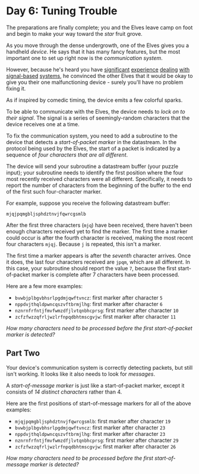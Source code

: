Day 6: Tuning Trouble
=====================

The preparations are finally complete; you and the Elves leave camp on foot and begin to make your way toward the *star* fruit grove.


As you move through the dense undergrowth, one of the Elves gives you a handheld *device*. He says that it has many fancy features, but the most important one to set up right now is the *communication system*.


However, because he's heard you have [significant](https://adventofcode.com/2016/day/6) [experience](https://adventofcode.com/2016/day/25) [dealing](https://adventofcode.com/2019/day/7) [with](https://adventofcode.com/2019/day/9) [signal-based](https://adventofcode.com/2019/day/16) [systems](https://adventofcode.com/2021/day/25), he convinced the other Elves that it would be okay to give you their one malfunctioning device - surely you'll have no problem fixing it.


As if inspired by comedic timing, the device emits a few colorful sparks.


To be able to communicate with the Elves, the device needs to *lock on to their signal*. The signal is a series of seemingly-random characters that the device receives one at a time.


To fix the communication system, you need to add a subroutine to the device that detects a *start-of-packet marker* in the datastream. In the protocol being used by the Elves, the start of a packet is indicated by a sequence of *four characters that are all different*.


The device will send your subroutine a datastream buffer (your puzzle input); your subroutine needs to identify the first position where the four most recently received characters were all different. Specifically, it needs to report the number of characters from the beginning of the buffer to the end of the first such four-character marker.


For example, suppose you receive the following datastream buffer:



```
mjqjpqmgbljsphdztnvjfqwrcgsmlb
```

After the first three characters (`mjq`) have been received, there haven't been enough characters received yet to find the marker. The first time a marker could occur is after the fourth character is received, making the most recent four characters `mjqj`. Because `j` is repeated, this isn't a marker.


The first time a marker appears is after the *seventh* character arrives. Once it does, the last four characters received are `jpqm`, which are all different. In this case, your subroutine should report the value `7`, because the first start-of-packet marker is complete after 7 characters have been processed.


Here are a few more examples:


* `bvwbjplbgvbhsrlpgdmjqwftvncz`: first marker after character `5`
* `nppdvjthqldpwncqszvftbrmjlhg`: first marker after character `6`
* `nznrnfrfntjfmvfwmzdfjlvtqnbhcprsg`: first marker after character `10`
* `zcfzfwzzqfrljwzlrfnpqdbhtmscgvjw`: first marker after character `11`


*How many characters need to be processed before the first start-of-packet marker is detected?*


Part Two
--------

Your device's communication system is correctly detecting packets, but still isn't working. It looks like it also needs to look for *messages*.


A *start-of-message marker* is just like a start-of-packet marker, except it consists of *14 distinct characters* rather than 4.


Here are the first positions of start-of-message markers for all of the above examples:


* `mjqjpqmgbljsphdztnvjfqwrcgsmlb`: first marker after character `19`
* `bvwbjplbgvbhsrlpgdmjqwftvncz`: first marker after character `23`
* `nppdvjthqldpwncqszvftbrmjlhg`: first marker after character `23`
* `nznrnfrfntjfmvfwmzdfjlvtqnbhcprsg`: first marker after character `29`
* `zcfzfwzzqfrljwzlrfnpqdbhtmscgvjw`: first marker after character `26`


*How many characters need to be processed before the first start-of-message marker is detected?*


